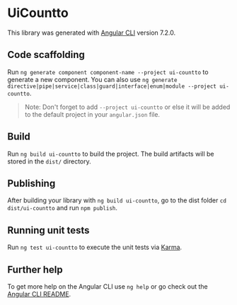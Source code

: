 # UiCountto

This library was generated with [Angular CLI](https://github.com/angular/angular-cli) version 7.2.0.

## Code scaffolding

Run `ng generate component component-name --project ui-countto` to generate a new component. You can also use `ng generate directive|pipe|service|class|guard|interface|enum|module --project ui-countto`.
> Note: Don't forget to add `--project ui-countto` or else it will be added to the default project in your `angular.json` file. 

## Build

Run `ng build ui-countto` to build the project. The build artifacts will be stored in the `dist/` directory.

## Publishing

After building your library with `ng build ui-countto`, go to the dist folder `cd dist/ui-countto` and run `npm publish`.

## Running unit tests

Run `ng test ui-countto` to execute the unit tests via [Karma](https://karma-runner.github.io).

## Further help

To get more help on the Angular CLI use `ng help` or go check out the [Angular CLI README](https://github.com/angular/angular-cli/blob/master/README.md).
